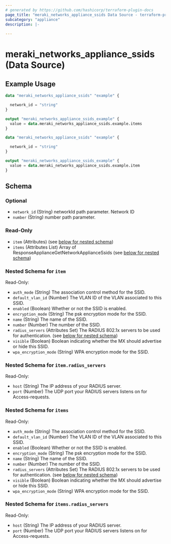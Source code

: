 ```yaml
---
# generated by https://github.com/hashicorp/terraform-plugin-docs
page_title: "meraki_networks_appliance_ssids Data Source - terraform-provider-meraki"
subcategory: "appliance"
description: |-
  
---
```


# meraki_networks_appliance_ssids (Data Source)



## Example Usage

```terraform
data "meraki_networks_appliance_ssids" "example" {

  network_id = "string"
}

output "meraki_networks_appliance_ssids_example" {
  value = data.meraki_networks_appliance_ssids.example.items
}

data "meraki_networks_appliance_ssids" "example" {

  network_id = "string"
}

output "meraki_networks_appliance_ssids_example" {
  value = data.meraki_networks_appliance_ssids.example.item
}
```

<!-- schema generated by tfplugindocs -->
## Schema

### Optional

- `network_id` (String) networkId path parameter. Network ID
- `number` (String) number path parameter.

### Read-Only

- `item` (Attributes) (see [below for nested schema](#nestedatt--item))
- `items` (Attributes List) Array of ResponseApplianceGetNetworkApplianceSsids (see [below for nested schema](#nestedatt--items))

<a id="nestedatt--item"></a>
### Nested Schema for `item`

Read-Only:

- `auth_mode` (String) The association control method for the SSID.
- `default_vlan_id` (Number) The VLAN ID of the VLAN associated to this SSID.
- `enabled` (Boolean) Whether or not the SSID is enabled.
- `encryption_mode` (String) The psk encryption mode for the SSID.
- `name` (String) The name of the SSID.
- `number` (Number) The number of the SSID.
- `radius_servers` (Attributes Set) The RADIUS 802.1x servers to be used for authentication. (see [below for nested schema](#nestedatt--item--radius_servers))
- `visible` (Boolean) Boolean indicating whether the MX should advertise or hide this SSID.
- `wpa_encryption_mode` (String) WPA encryption mode for the SSID.

<a id="nestedatt--item--radius_servers"></a>
### Nested Schema for `item.radius_servers`

Read-Only:

- `host` (String) The IP address of your RADIUS server.
- `port` (Number) The UDP port your RADIUS servers listens on for Access-requests.



<a id="nestedatt--items"></a>
### Nested Schema for `items`

Read-Only:

- `auth_mode` (String) The association control method for the SSID.
- `default_vlan_id` (Number) The VLAN ID of the VLAN associated to this SSID.
- `enabled` (Boolean) Whether or not the SSID is enabled.
- `encryption_mode` (String) The psk encryption mode for the SSID.
- `name` (String) The name of the SSID.
- `number` (Number) The number of the SSID.
- `radius_servers` (Attributes Set) The RADIUS 802.1x servers to be used for authentication. (see [below for nested schema](#nestedatt--items--radius_servers))
- `visible` (Boolean) Boolean indicating whether the MX should advertise or hide this SSID.
- `wpa_encryption_mode` (String) WPA encryption mode for the SSID.

<a id="nestedatt--items--radius_servers"></a>
### Nested Schema for `items.radius_servers`

Read-Only:

- `host` (String) The IP address of your RADIUS server.
- `port` (Number) The UDP port your RADIUS servers listens on for Access-requests.
